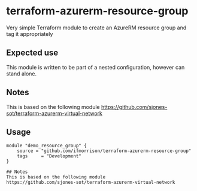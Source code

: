 # terraform-azurerm-resource-group
Very simple Terraform module to create an AzureRM resource group and tag it appropriately

## Expected use

This module is written to be part of a nested configuration, however can stand alone.

## Notes
This is based on the following module
https://github.com/sjones-sot/terraform-azurerm-virtual-network

## Usage

```hcl-terraform
module "demo_resource_group" {
    source = "github.com/ifmorrison/terraform-azurerm-resource-group"
    tags     = "Development"
}

## Notes
This is based on the following module
https://github.com/sjones-sot/terraform-azurerm-virtual-network
